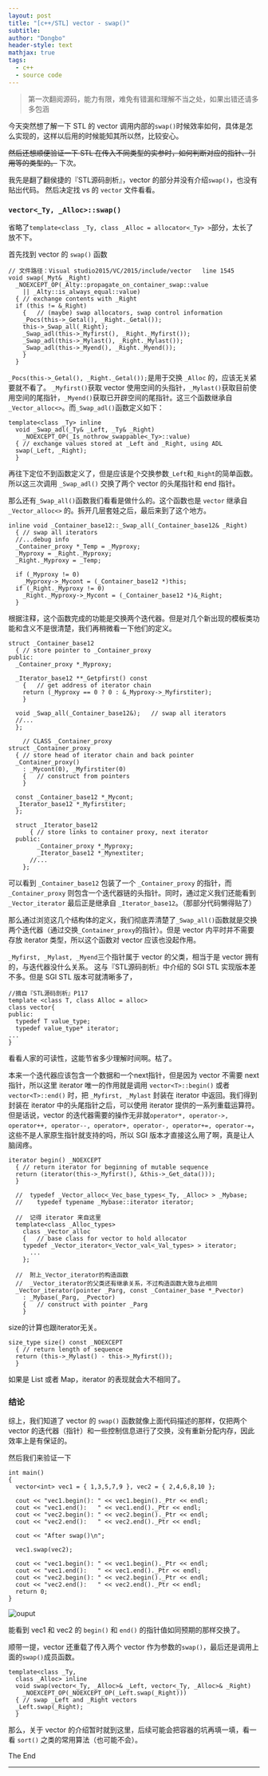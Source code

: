 ```yaml
---
layout: post
title: "[c++/STL] vector - swap()"
subtitle: 
author: "Dongbo"
header-style: text
mathjax: true
tags:
  - c++
  - source code
---
```


> 第一次翻阅源码，能力有限，难免有错漏和理解不当之处，如果出错还请多多包涵

今天突然想了解一下 STL 的 vector 调用内部的`swap()`时候效率如何，具体是怎么实现的，这样以后用的时候能知其所以然，比较安心。

~~然后还想顺便验证一下 STL 在传入不同类型的实参时，如何判断对应的指针、引用等的类型的。~~ 下次。

我先是翻了翻侯捷的『STL源码剖析』，vector 的部分并没有介绍`swap()`，也没有贴出代码。
然后决定找 vs 的 `vector` 文件看看。


### `vector<_Ty, _Alloc>::swap()`

省略了`template<class _Ty,	class _Alloc = allocator<_Ty> >`部分，太长了放不下。

首先找到 vector 的 `swap()` 函数

    // 文件路径：Visual studio2015/VC/2015/include/vector   line 1545
    void swap(_Myt& _Right)
      _NOEXCEPT_OP(_Alty::propagate_on_container_swap::value
        || _Alty::is_always_equal::value)
      {	// exchange contents with _Right
      if (this != &_Right)
        {	// (maybe) swap allocators, swap control information
        _Pocs(this->_Getal(), _Right._Getal());
        this->_Swap_all(_Right);
        _Swap_adl(this->_Myfirst(), _Right._Myfirst());
        _Swap_adl(this->_Mylast(), _Right._Mylast());
        _Swap_adl(this->_Myend(), _Right._Myend());
        }
      }

`_Pocs(this->_Getal(), _Right._Getal());`是用于交换 `_Alloc` 的，应该无关紧要就不看了。
`_Myfirst()`获取 vector 使用空间的头指针，`_Mylast()`获取目前使用空间的尾指针，`_Myend()`获取已开辟空间的尾指针。这三个函数继承自`_Vector_alloc<>`。而`_Swap_adl()`函数定义如下：

    template<class _Ty> inline
      void _Swap_adl(_Ty& _Left, _Ty& _Right)
        _NOEXCEPT_OP(_Is_nothrow_swappable<_Ty>::value)
      {	// exchange values stored at _Left and _Right, using ADL
      swap(_Left, _Right);
      }

再往下定位不到函数定义了，但是应该是个交换参数`_Left`和`_Right`的简单函数。所以这三次调用 `_Swap_adl()` 交换了两个 vector 的头尾指针和 end 指针。

那么还有`_Swap_all()`函数我们看看是做什么的。这个函数也是 `vector` 继承自 `_Vector_alloc<>` 的。拆开几层套娃之后，最后来到了这个地方。

    inline void _Container_base12::_Swap_all(_Container_base12& _Right)
      {	// swap all iterators
      //...debug info
      _Container_proxy *_Temp = _Myproxy;
      _Myproxy = _Right._Myproxy;
      _Right._Myproxy = _Temp;

      if (_Myproxy != 0)
        _Myproxy->_Mycont = (_Container_base12 *)this;
      if (_Right._Myproxy != 0)
        _Right._Myproxy->_Mycont = (_Container_base12 *)&_Right;
      }

根据注释，这个函数完成的功能是交换两个迭代器。但是对几个新出现的模板类功能和含义不是很清楚，我们再稍微看一下他们的定义。

    struct _Container_base12
      {	// store pointer to _Container_proxy
    public:
      _Container_proxy *_Myproxy;

      _Iterator_base12 **_Getpfirst() const
        {	// get address of iterator chain
        return (_Myproxy == 0 ? 0 : &_Myproxy->_Myfirstiter);
        }

      void _Swap_all(_Container_base12&);	// swap all iterators
      //...
      };

        // CLASS _Container_proxy
    struct _Container_proxy
      {	// store head of iterator chain and back pointer
      _Container_proxy()
        : _Mycont(0), _Myfirstiter(0)
        {	// construct from pointers
        }

      const _Container_base12 *_Mycont;
      _Iterator_base12 *_Myfirstiter;
      };

      struct _Iterator_base12
	      {	// store links to container proxy, next iterator
      public:
        	_Container_proxy *_Myproxy;
	        _Iterator_base12 *_Mynextiter;
          //...
        };

可以看到 `_Container_base12` 包装了一个 `_Container_proxy` 的指针，而 `_Container_proxy` 则包含一个迭代器链的头指针。同时，通过定义我们还能看到 `_Vector_iterator` 最后正是继承自 `_Iterator_base12`。（那部分代码懒得贴了）

那么通过浏览这几个结构体的定义，我们彻底弄清楚了`_Swap_all()`函数就是交换两个迭代器（通过交换`_Container_proxy`的指针）。但是 vector 内平时并不需要存放 iterator 类型，所以这个函数对 vector 应该也没起作用。

`_Myfirst, _Mylast, _Myend`三个指针属于 vector 的父类，相当于是 vector 拥有的，与迭代器没什么关系。
这与『STL源码剖析』中介绍的 SGI STL 实现版本差不多。但是 SGI STL 版本可就清晰多了，

    //摘自『STL源码剖析』P117
    template <class T, class Alloc = alloc>
    class vector{
    public:
      typedef T value_type;
      typedef value_type* iterator;
    ...
    }

看看人家的可读性，这能节省多少理解时间啊。枯了。

本来一个迭代器应该包含一个数据和一个next指针，但是因为 vector 不需要 next 指针，所以这里 iterator 唯一的作用就是调用 `vector<T>::begin()` 或者 `vector<T>::end()` 时，把 `_Myfirst, _Mylast` 封装在 iterator 中返回。我们得到封装在 iterator 中的头尾指针之后，可以使用 iterator 提供的一系列重载运算符。但是话说，vector 的迭代器需要的操作无非就`operator*, operator->, operator++, operator--, operator+, operator-, operator+=, operator-=`，这些不是人家原生指针就支持的吗，所以 SGI 版本才直接这么用了啊，真是让人脑阔疼。

    iterator begin() _NOEXCEPT
      {	// return iterator for beginning of mutable sequence
      return (iterator(this->_Myfirst(), &this->_Get_data()));
      }
      
      //  typedef _Vector_alloc<_Vec_base_types<_Ty, _Alloc> > _Mybase;
      //	typedef typename _Mybase::iterator iterator;

      //  记得 iterator 来自这里
      template<class _Alloc_types>
        class _Vector_alloc
        {	// base class for vector to hold allocator
        typedef _Vector_iterator<_Vector_val<_Val_types> > iterator;
          ...
        };

      //  附上_Vector_iterator的构造函数
      //  _Vector_iterator的父类还有继承关系，不过构造函数大致与此相同
      _Vector_iterator(pointer _Parg, const _Container_base *_Pvector)
        : _Mybase(_Parg, _Pvector)
        {	// construct with pointer _Parg
        }

size的计算也跟iterator无关。

    size_type size() const _NOEXCEPT
      {	// return length of sequence
      return (this->_Mylast() - this->_Myfirst());
      }

如果是 List 或者 Map，iterator 的表现就会大不相同了。


### 结论

综上，我们知道了 vector 的 `swap()` 函数就像上面代码描述的那样，仅把两个 vector 的迭代器（指针）和一些控制信息进行了交换，没有重新分配内存，因此效率上是有保证的。

然后我们来验证一下

    int main()
    {
      vector<int> vec1 = { 1,3,5,7,9 }, vec2 = { 2,4,6,8,10 };

      cout << "vec1.begin(): " << vec1.begin()._Ptr << endl;
      cout << "vec1.end():   " << vec1.end()._Ptr << endl;
      cout << "vec2.begin(): " << vec2.begin()._Ptr << endl;
      cout << "vec2.end():   " << vec2.end()._Ptr << endl;

      cout << "After swap()\n";

      vec1.swap(vec2);

      cout << "vec1.begin(): " << vec1.begin()._Ptr << endl;
      cout << "vec1.end():   " << vec1.end()._Ptr << endl;
      cout << "vec2.begin(): " << vec2.begin()._Ptr << endl;
      cout << "vec2.end():   " << vec2.end()._Ptr << endl;
      return 0;
    }

  ![ouput](/img/in-post/post-vec-swap/vector-output.jpg)

能看到 vec1 和 vec2 的 `begin()` 和 `end()` 的指针值如同预期的那样交换了。 

顺带一提，vector 还重载了传入两个 vector 作为参数的`swap()`，最后还是调用上面的`swap()`成员函数。

    template<class _Ty,
      class _Alloc> inline
      void swap(vector<_Ty, _Alloc>& _Left, vector<_Ty, _Alloc>& _Right)
        _NOEXCEPT_OP(_NOEXCEPT_OP(_Left.swap(_Right)))
      {	// swap _Left and _Right vectors
      _Left.swap(_Right);
      }

那么，关于 vector 的介绍暂时就到这里，后续可能会把容器的坑再填一填，看一看 `sort()` 之类的常用算法（也可能不会）。

The End

-------------
